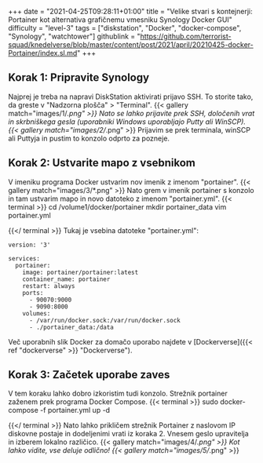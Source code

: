 +++
date = "2021-04-25T09:28:11+01:00"
title = "Velike stvari s kontejnerji: Portainer kot alternativa grafičnemu vmesniku Synology Docker GUI"
difficulty = "level-3"
tags = ["diskstation", "Docker", "docker-compose", "Synology", "watchtower"]
githublink = "https://github.com/terrorist-squad/knedelverse/blob/master/content/post/2021/april/20210425-docker-Portainer/index.sl.md"
+++

## Korak 1: Pripravite Synology
Najprej je treba na napravi DiskStation aktivirati prijavo SSH. To storite tako, da greste v "Nadzorna plošča" > "Terminal".
{{< gallery match="images/1/*.png" >}}
Nato se lahko prijavite prek SSH, določenih vrat in skrbniškega gesla (uporabniki Windows uporabljajo Putty ali WinSCP).
{{< gallery match="images/2/*.png" >}}
Prijavim se prek terminala, winSCP ali Puttyja in pustim to konzolo odprto za pozneje.
## Korak 2: Ustvarite mapo z vsebnikom
V imeniku programa Docker ustvarim nov imenik z imenom "portainer".
{{< gallery match="images/3/*.png" >}}
Nato grem v imenik portainer s konzolo in tam ustvarim mapo in novo datoteko z imenom "portainer.yml".
{{< terminal >}}
cd /volume1/docker/portainer
mkdir portainer_data
vim portainer.yml

{{</ terminal >}}
Tukaj je vsebina datoteke "portainer.yml":
```
version: '3'

services:
  portainer:
    image: portainer/portainer:latest
    container_name: portainer
    restart: always
    ports:
      - 90070:9000
      - 9090:8000
    volumes:
      - /var/run/docker.sock:/var/run/docker.sock
      - ./portainer_data:/data

```
Več uporabnih slik Docker za domačo uporabo najdete v [Dockerverse]({{< ref "dockerverse" >}} "Dockerverse").
## Korak 3: Začetek uporabe zaves
V tem koraku lahko dobro izkoristim tudi konzolo. Strežnik portainer zaženem prek programa Docker Compose.
{{< terminal >}}
sudo docker-compose -f portainer.yml up -d

{{</ terminal >}}
Nato lahko prikličem strežnik Portainer z naslovom IP diskovne postaje in dodeljenimi vrati iz koraka 2. Vnesem geslo upravitelja in izberem lokalno različico.
{{< gallery match="images/4/*.png" >}}
Kot lahko vidite, vse deluje odlično!
{{< gallery match="images/5/*.png" >}}